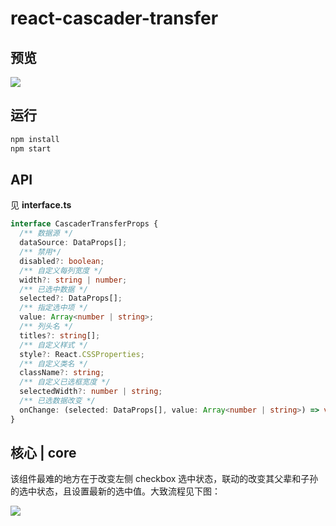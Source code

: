 # react-cascader-transfer

## 预览
<img src="https://raw.githubusercontent.com/lizhongzhen11/react-cascader-transfer/master/GIF.gif">

## 运行
```js
npm install
npm start
```


## API
见 **interface.ts**
```ts
interface CascaderTransferProps {
  /** 数据源 */
  dataSource: DataProps[];
  /** 禁用*/
  disabled?: boolean;
  /** 自定义每列宽度 */
  width?: string | number;
  /** 已选中数据 */
  selected?: DataProps[];
  /** 指定选中项 */
  value: Array<number | string>;
  /** 列头名 */
  titles?: string[];
  /** 自定义样式 */
  style?: React.CSSProperties;
  /** 自定义类名 */
  className?: string;
  /** 自定义已选框宽度 */
  selectedWidth?: number | string;
  /** 已选数据改变 */
  onChange: (selected: DataProps[], value: Array<number | string>) => void
}
```

## 核心 | core

该组件最难的地方在于改变左侧 checkbox 选中状态，联动的改变其父辈和子孙的选中状态，且设置最新的选中值。大致流程见下图：

<img src="https://s1.ax1x.com/2020/08/04/awhSN8.png">